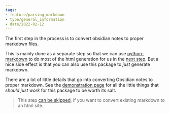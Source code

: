 ```yaml
---
tags:
- feature/parsing_markdown
- type/general_information
- date/2022-02-12
---
```

   
The first step in the process is to convert obsidian notes to proper markdown files.   
   
This is mainly done as a separate step so that we can use [python-markdown](https://python-markdown.github.io/) to do most of the html generation for us in the [next step](../General%20Information/Creating%20a%20static%20html%20website%20from%20markdown%20files.md). But a nice side effect is that you can also use this package to *just* generate markdown.   
   
There are a lot of little details that go into converting Obsidian notes to proper markdown. See the [demonstration page](../Demonstrations/Demonstrations.md) for all the little things that *should just work* for this package to be worth its salt.   
   
> This step [can be skipped](../Configurations/Configuration%20Options.md#compile-md), if you want to convert existing markdown to an html site.